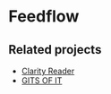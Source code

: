 # Feedflow

## Related projects

- [Clarity Reader](https://github.com/1rgs/clarity-reader)
- [GITS OF IT](https://git.ht)

